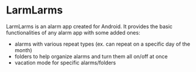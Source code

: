 # LarmLarms

LarmLarms is an alarm app created for Android. It provides the basic functionalities of any alarm app with some added ones: 

- alarms with various repeat types (ex. can repeat on a specific day of the month)
- folders to help organize alarms and turn them all on/off at once
- vacation mode for specific alarms/folders

